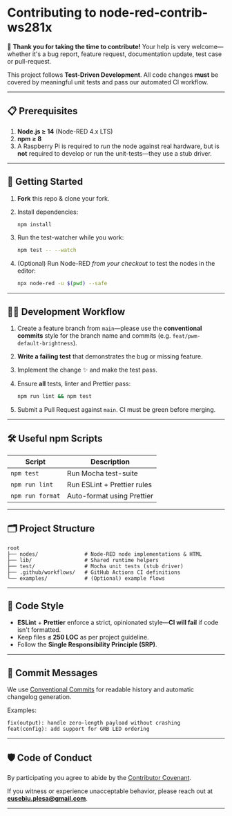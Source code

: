 # Contributing to node-red-contrib-ws281x

🎉 **Thank you for taking the time to contribute!** Your help is very welcome—whether it's a bug report, feature request, documentation update, test case or pull-request.

This project follows **Test-Driven Development**. All code changes **must** be covered by meaningful unit tests and pass our automated CI workflow.

---

## 📋 Prerequisites

1. **Node.js ≥ 14** (Node-RED 4.x LTS)
2. **npm ≥ 8**
3. A Raspberry Pi is required to *run* the node against real hardware, but is **not** required to develop or run the unit-tests—they use a stub driver.

---

## 🚀 Getting Started

1. **Fork** this repo & clone your fork.
2. Install dependencies:

   ```bash
   npm install
   ```

3. Run the test-watcher while you work:

   ```bash
   npm test -- --watch
   ```

4. (Optional) Run Node-RED *from your checkout* to test the nodes in the editor:

   ```bash
   npx node-red -u $(pwd) --safe
   ```

---

## 🧑‍💻 Development Workflow

1. Create a feature branch from `main`—please use the **conventional commits** style for the branch name and commits (e.g. `feat/pwm-default-brightness`).
2. **Write a failing test** that demonstrates the bug or missing feature.
3. Implement the change ✨ and make the test pass.
4. Ensure **all** tests, linter and Prettier pass:

   ```bash
   npm run lint && npm test
   ```

5. Submit a Pull Request against `main`. CI must be green before merging.

---

## 🛠️ Useful npm Scripts

| Script            | Description                                |
|-------------------|--------------------------------------------|
| `npm test`        | Run Mocha test-suite                       |
| `npm run lint`    | Run ESLint + Prettier rules                |
| `npm run format`  | Auto-format using Prettier                 |

---

## 🗂️ Project Structure

```
root
├── nodes/               # Node-RED node implementations & HTML
├── lib/                 # Shared runtime helpers
├── test/                # Mocha unit tests (stub driver)
├── .github/workflows/   # GitHub Actions CI definitions
└── examples/            # (Optional) example flows
```

---

## 📜 Code Style

* **ESLint** + **Prettier** enforce a strict, opinionated style—**CI will fail** if code isn't formatted.
* Keep files **≤ 250 LOC** as per project guideline.
* Follow the **Single Responsibility Principle (SRP)**.

---

## 📝 Commit Messages

We use [Conventional Commits](https://www.conventionalcommits.org/) for readable history and automatic changelog generation.

Examples:

```
fix(output): handle zero-length payload without crashing
feat(config): add support for GRB LED ordering
```

---

## 🛡️ Code of Conduct

By participating you agree to abide by the [Contributor Covenant](CODE_OF_CONDUCT.md).

If you witness or experience unacceptable behavior, please reach out at **eusebiu.plesa@gmail.com**.

---